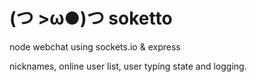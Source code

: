 # (つ >ω●)つ soketto

node webchat using sockets.io & express

nicknames, online user list, user typing state and logging.
